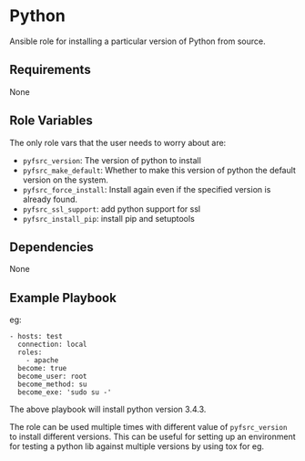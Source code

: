 Python
===============

Ansible role for installing a particular version of Python from source.

Requirements
------------

None

Role Variables
--------------

The only role vars that the user needs to worry about are:

- `pyfsrc_version`: The version of python to install
- `pyfsrc_make_default`: Whether to make this version of python the
  default version on the system.
- `pyfsrc_force_install`: Install again even if the specified version
  is already found.
- `pyfsrc_ssl_support`: add python support for ssl
- `pyfsrc_install_pip`: install pip and setuptools

Dependencies
------------

None

Example Playbook
----------------

eg:

```
- hosts: test
  connection: local
  roles:
    - apache
  become: true
  become_user: root
  become_method: su
  become_exe: 'sudo su -'
```

The above playbook will install python version 3.4.3.

The role can be used multiple times with different value of
`pyfsrc_version` to install different versions. This can be useful for
setting up an environment for testing a python lib against multiple
versions by using tox for eg.

